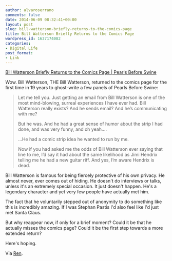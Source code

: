 ```yaml
---
author: alvaroserrano
comments: false
date: 2014-06-09 08:32:41+00:00
layout: post
slug: bill-watterson-briefly-returns-to-the-comics-page
title: Bill Watterson Briefly Returns to the Comics Page
wordpress_id: 1637174082
categories:
- Digital Life
post_format:
- Link
---
```


[Bill Watterson Briefly Returns to the Comics Page | Pearls Before Swine](http://stephanpastis.wordpress.com/2014/06/07/ever-wished-that-calvin-and-hobbes-creator-bill-watterson-would-return-to-the-comics-page-well-he-just-did/)

Wow. Bill Watterson, THE Bill Watterson, returned to the comics page for the first time in 19 years to ghost-write a few panels of Pearls Before Swine:



<blockquote>Let me tell you. Just getting an email from Bill Watterson is one of the most mind-blowing, surreal experiences I have ever had. Bill Watterson really exists? And he sends email? And he’s communicating with me?

But he was. And he had a great sense of humor about the strip I had done, and was very funny, and oh yeah….

…He had a comic strip idea he wanted to run by me.

Now if you had asked me the odds of Bill Watterson ever saying that line to me, I’d say it had about the same likelihood as Jimi Hendrix telling me he had a new guitar riff. And yes, I’m aware Hendrix is dead.</blockquote>



Bill Watterson is famous for being fiercely protective of his own privacy. He almost never, ever comes out of hiding. He doesn't do interviews or talks, unless it's an extremely special occasion. It just doesn't happen. He's a legendary character and yet very few people have actually met him.

The fact that he voluntarily stepped out of anonymity to do something like this is incredibly amazing. If I was Stephan Pastis I'd also feel like I'd just met Santa Claus.

But why reappear now, if only for a brief moment? Could it be that he actually misses the comics page? Could it be the first step towards a more extended return?

Here's hoping.

Via [Ren](http://twiter.com/reniciodeltoro).
